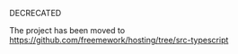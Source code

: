 DECRECATED

The project has been moved to https://github.com/freemework/hosting/tree/src-typescript
